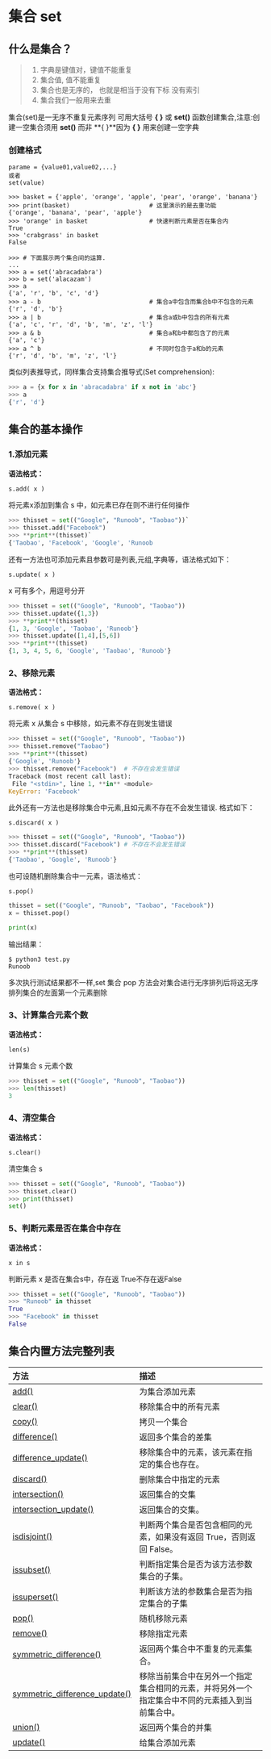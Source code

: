 # 集合 set

## 什么是集合？

> 1. 字典是键值对，键值不能重复
> 2. 集合值, 值不能重复
> 3. 集合也是无序的， 也就是相当于没有下标 没有索引
> 4. 集合我们一般用来去重

集合(set)是一无序不重复元素序列
可用大括号 **{ }** 或 **set()** 函数创建集合,注意:创建一空集合须用 **set()** 而非 **{ }**因为 **{ }** 用来创建一空字典



### 创建格式

```
parame = {value01,value02,...}
或者
set(value)
```

~~~ pyhton 
>>> basket = {'apple', 'orange', 'apple', 'pear', 'orange', 'banana'}
>>> print(basket)                      # 这里演示的是去重功能
{'orange', 'banana', 'pear', 'apple'}
>>> 'orange' in basket                 # 快速判断元素是否在集合内
True
>>> 'crabgrass' in basket
False

>>> # 下面展示两个集合间的运算.
...
>>> a = set('abracadabra')
>>> b = set('alacazam')
>>> a                                  
{'a', 'r', 'b', 'c', 'd'}
>>> a - b                              # 集合a中包含而集合b中不包含的元素
{'r', 'd', 'b'}
>>> a | b                              # 集合a或b中包含的所有元素
{'a', 'c', 'r', 'd', 'b', 'm', 'z', 'l'}
>>> a & b                              # 集合a和b中都包含了的元素
{'a', 'c'}
>>> a ^ b                              # 不同时包含于a和b的元素
{'r', 'd', 'b', 'm', 'z', 'l'}
~~~

类似列表推导式，同样集合支持集合推导式(Set comprehension):

~~~ python 
>>> a = {x for x in 'abracadabra' if x not in 'abc'}
>>> a
{'r', 'd'}
~~~



## 集合的基本操作

### 1.添加元素

**语法格式：**

```python
s.add( x )
```



将元素x添加到集合 s 中，如元素已存在则不进行任何操作

~~~ python 
>>> thisset = set(("Google", "Runoob", "Taobao"))`
>>> thisset.add("Facebook")
>>> **print**(thisset)`
{'Taobao', 'Facebook', 'Google', 'Runoob
~~~



还有一方法也可添加元素且参数可是列表,元组,字典等，语法格式如下：

```
s.update( x )
```



x 可有多个，用逗号分开

~~~ python 
>>> thisset = set(("Google", "Runoob", "Taobao"))
>>> thisset.update({1,3})
>>> **print**(thisset)
{1, 3, 'Google', 'Taobao', 'Runoob'}
>>> thisset.update([1,4],[5,6]) 
>>> **print**(thisset)
{1, 3, 4, 5, 6, 'Google', 'Taobao', 'Runoob'}
~~~



### 2、移除元素

**语法格式：**

```
s.remove( x )
```



将元素 x 从集合 s 中移除，如元素不存在则发生错误

~~~ python 
>>> thisset = set(("Google", "Runoob", "Taobao"))
>>> thisset.remove("Taobao")
>>> **print**(thisset)
{'Google', 'Runoob'}
>>> thisset.remove("Facebook")  # 不存在会发生错误
Traceback (most recent call last):
 File "<stdin>", line 1, **in** <module>
KeyError: 'Facebook'
~~~



此外还有一方法也是移除集合中元素,且如元素不存在不会发生错误. 格式如下：

```
s.discard( x )
```

~~~ python 
>>> thisset = set(("Google", "Runoob", "Taobao"))
>>> thisset.discard("Facebook") # 不存在不会发生错误
>>> **print**(thisset)
{'Taobao', 'Google', 'Runoob'}
~~~



也可设随机删除集合中一元素，语法格式：

```
s.pop() 
```

~~~ python
thisset = set(("Google", "Runoob", "Taobao", "Facebook"))
x = thisset.pop()

print(x)
~~~

输出结果：

```
$ python3 test.py 
Runoob
```



多次执行测试结果都不一样,set 集合 pop 方法会对集合进行无序排列后将这无序排列集合的左面第一个元素删除



### 3、计算集合元素个数

**语法格式：**

```
len(s)
```



计算集合 s 元素个数

~~~ python
>>> thisset = set(("Google", "Runoob", "Taobao"))
>>> len(thisset)
3
~~~



### 4、清空集合

**语法格式：**

```
s.clear()
```



清空集合 s

~~~ python
>>> thisset = set(("Google", "Runoob", "Taobao"))
>>> thisset.clear()
>>> print(thisset)
set()
~~~



### 5、判断元素是否在集合中存在

**语法格式：**

```
x in s
```



判断元素 x 是否在集合s中，存在返 True不存在返False

~~~ python 
>>> thisset = set(("Google", "Runoob", "Taobao"))
>>> "Runoob" in thisset
True
>>> "Facebook" in thisset
False
~~~



## 集合内置方法完整列表

| 方法                                                         | 描述                                                         |
| :----------------------------------------------------------- | :----------------------------------------------------------- |
| [add()](https://www.runoob.com/python3/ref-set-add.html)     | 为集合添加元素                                               |
| [clear()](https://www.runoob.com/python3/ref-set-clear.html) | 移除集合中的所有元素                                         |
| [copy()](https://www.runoob.com/python3/ref-set-copy.html)   | 拷贝一个集合                                                 |
| [difference()](https://www.runoob.com/python3/ref-set-difference.html) | 返回多个集合的差集                                           |
| [difference_update()](https://www.runoob.com/python3/ref-set-difference_update.html) | 移除集合中的元素，该元素在指定的集合也存在。                 |
| [discard()](https://www.runoob.com/python3/ref-set-discard.html) | 删除集合中指定的元素                                         |
| [intersection()](https://www.runoob.com/python3/ref-set-intersection.html) | 返回集合的交集                                               |
| [intersection_update()](https://www.runoob.com/python3/ref-set-intersection_update.html) | 返回集合的交集。                                             |
| [isdisjoint()](https://www.runoob.com/python3/ref-set-isdisjoint.html) | 判断两个集合是否包含相同的元素，如果没有返回 True，否则返回 False。 |
| [issubset()](https://www.runoob.com/python3/ref-set-issubset.html) | 判断指定集合是否为该方法参数集合的子集。                     |
| [issuperset()](https://www.runoob.com/python3/ref-set-issuperset.html) | 判断该方法的参数集合是否为指定集合的子集                     |
| [pop()](https://www.runoob.com/python3/ref-set-pop.html)     | 随机移除元素                                                 |
| [remove()](https://www.runoob.com/python3/ref-set-remove.html) | 移除指定元素                                                 |
| [symmetric_difference()](https://www.runoob.com/python3/ref-set-symmetric_difference.html) | 返回两个集合中不重复的元素集合。                             |
| [symmetric_difference_update()](https://www.runoob.com/python3/ref-set-symmetric_difference_update.html) | 移除当前集合中在另外一个指定集合相同的元素，并将另外一个指定集合中不同的元素插入到当前集合中。 |
| [union()](https://www.runoob.com/python3/ref-set-union.html) | 返回两个集合的并集                                           |
| [update()](https://www.runoob.com/python3/ref-set-update.html) | 给集合添加元素                                               |